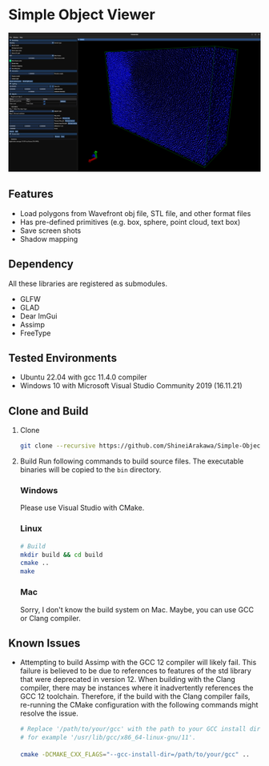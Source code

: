 # Simple Object Viewer

![Window Example](/assets/example_window.png)

## Features

- Load polygons from Wavefront obj file, STL file, and other format files
- Has pre-defined primitives (e.g. box, sphere, point cloud, text box)
- Save screen shots
- Shadow mapping

## Dependency
All these libraries are registered as submodules.

- GLFW
- GLAD
- Dear ImGui
- Assimp
- FreeType

## Tested Environments

- Ubuntu 22.04 with gcc 11.4.0 compiler
- Windows 10 with Microsoft Visual Studio Community 2019 (16.11.21)

## Clone and Build

1. Clone
   ```bash
   git clone --recursive https://github.com/ShineiArakawa/Simple-Object-Viewer.git 
   ```
   
2. Build
   Run following commands to build source files. The executable binaries will be copied to the `bin` directory.

   ### Windows
   Please use Visual Studio with CMake.
  
   ### Linux
   ```bash
   # Build
   mkdir build && cd build
   cmake ..
   make
   ```

   ### Mac
   Sorry, I don't know the build system on Mac. Maybe, you can use GCC or Clang compiler.

## Known Issues

- Attempting to build Assimp with the GCC 12 compiler will likely fail. This failure is believed to be due to references to features of the std library that were deprecated in version 12. When building with the Clang compiler, there may be instances where it inadvertently references the GCC 12 toolchain. Therefore, if the build with the Clang compiler fails, re-running the CMake configuration with the following commands might resolve the issue.
  ```bash
  # Replace '/path/to/your/gcc' with the path to your GCC install dir older than 12,
  # for example '/usr/lib/gcc/x86_64-linux-gnu/11'.
  
  cmake -DCMAKE_CXX_FLAGS="--gcc-install-dir=/path/to/your/gcc" ..
  ```
